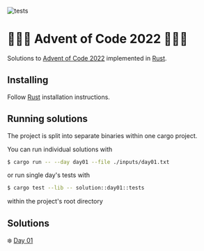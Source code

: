 ![tests](https://github.com/cadiac/adventofcode/actions/workflows/tests.yml/badge.svg)

# 🎄🎄🎄 Advent of Code 2022 🎄🎄🎄

Solutions to [Advent of Code 2022](https://adventofcode.com/) implemented in [Rust](https://www.rust-lang.org).

## Installing

Follow [Rust](https://www.rust-lang.org/en-US/install.html) installation instructions.

## Running solutions

The project is split into separate binaries within one cargo project.

You can run individual solutions with

```bash
$ cargo run -- --day day01 --file ./inputs/day01.txt
```

or run single day's tests with

```bash
$ cargo test --lib -- solution::day01::tests
```

within the project's root directory

## Solutions

❄️ [Day 01](src/bin/day01.rs)
